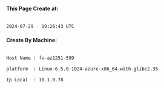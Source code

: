 
   
#### This Page Create at:

```bash

2024-07-29 - 19:26:43 UTC

```

#### Create By Machine:

```bash

Host Name : fv-az1251-599

platform  : Linux-6.5.0-1024-azure-x86_64-with-glibc2.35

Ip Local  : 10.1.0.78

```

